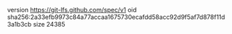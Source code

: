 version https://git-lfs.github.com/spec/v1
oid sha256:2a33efb9973c84a77accaa1675730ecafdd58acc92d9f5af7d878f11d3a1b3cb
size 24385
